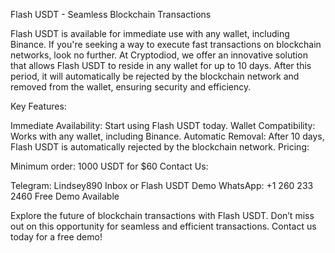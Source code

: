 Flash USDT - Seamless Blockchain Transactions

Flash USDT is available for immediate use with any wallet, including Binance. If you're seeking a way to execute fast transactions on blockchain networks, look no further. At Cryptodiod, we offer an innovative solution that allows Flash USDT to reside in any wallet for up to 10 days. After this period, it will automatically be rejected by the blockchain network and removed from the wallet, ensuring security and efficiency.

Key Features:

Immediate Availability: Start using Flash USDT today.
Wallet Compatibility: Works with any wallet, including Binance.
Automatic Removal: After 10 days, Flash USDT is automatically rejected by the blockchain network.
Pricing:

Minimum order: 1000 USDT for $60
Contact Us:

Telegram: Lindsey890 Inbox or Flash USDT Demo
WhatsApp: +1 260 233 2460
Free Demo Available

Explore the future of blockchain transactions with Flash USDT. Don’t miss out on this opportunity for seamless and efficient transactions. Contact us today for a free demo!
